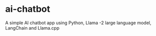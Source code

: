 # ai-chatbot
A simple AI chatbot app using Python, Llama -2 large language model, LangChain and Llama.cpp
